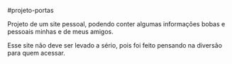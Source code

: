 #projeto-portas
 
Projeto de um site pessoal, podendo conter algumas informações bobas e pessoais minhas e de meus amigos.

Esse site não deve ser levado a sério, pois foi feito pensando na diversão para quem acessar.